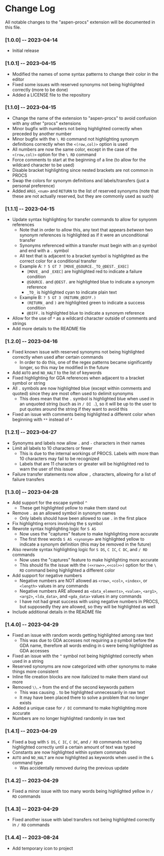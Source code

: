 # Change Log

All notable changes to the "aspen-procs" extension will be documented in this file.

### [1.0.0] -- 2023-04-14

-   Initial release

### [1.0.1] -- 2023-04-15

-   Modified the names of some syntax patterns to change their color in the editor
-   Fixed some issues with reserved synonyms not being highlighted correctly (more to be done)
-   Added a LICENSE file to the repository

### [1.1.0] -- 2023-04-15

-   Change the name of the extension to "aspen-procs" to avoid confusion with any other "procs" extensions
-   Minor bugfix with numbers not being highlighted correctly when preceded by another number
-   Minor bugfix with the `\ RD` command not highlighting synonym definitions correctly when the `<(row,col)>` option is used
-   All numbers are now the same color, except in the case of the `<(row,col)>` option for the `\ RD` command
-   Force comments to start at the beginning of a line (to allow for the wildcard character to be used)
-   Disable bracket highlighting since nested brackets are not common in PROCS
-   Swap the colors for synonym definitions and labels/transfers (just a personal preference)
-   Added `ARGS_<num>` and `RETURN` to the list of reserved synonyms (note that these are not actually reserved, but they are commonly used as such)

### [1.1.1] -- 2023-04-15

-   Update syntax highlighting for transfer commands to allow for synyonm references
    -   Note that in order to allow this, any text that appears _between_ two synonym references is highlighted as if it were an unconditional transfer
    -   Synonyms referenced within a transfer must begin with an `@` symbol and end with a `.` symbol
    -   All text that is adjacent to a bracket symbol is highlighted as the correct color for a conditional transfer
    -   Example A: `? 5 GT 7 [MOVE_@SOURCE._TO_@DEST._EXEC]`
        -   `[MOVE_` and `_EXEC]` are highlighted red to indicate a failure condition
        -   `@SOURCE.` and `@DEST.` are highlighted blue to indicate a synonym reference
        -   `_TO_` is highlighted cyan to indicate plain text
    -   Example B: `? 5 GT 3 (RETURN_@DIFF.)`
        -   `(RETURN_` and `)` are highlighted green to indicate a success condition
        -   `@DIFF.` is highlighted blue to indicate a synonym reference
-   Allow for the use of `*` as a wildcard character outside of comments and strings
-   Add more details to the README file

### [1.2.0] -- 2023-04-16

-   Fixed known issue with reserved synonyms not being highlighted correctly when used after certain commands
    -   In order to do this, one of the regex patterns became significantly longer, so this may be modified in the future
-   Add `AUTO` and `NO_HALT` to the list of keywords
-   Fixed highlighting for GDA references when adjacent to a bracket symbol or string
-   All `.` symbols are now highlighted blue (except within comments and quoted) since they are most often used to delimit synonyms
    -   This does mean that the `.` symbol is highlighted blue when used in an unquoted string (such as in `/ DI .`), so it will be up to the user to put quotes around the string if they want to avoid this
-   Fixed an issue with comments being highlighted a different color when beginning with `**` instead of `*`

### [1.2.1] -- 2023-04-27

-   Synonyms and labels now allow `.` and `-` characters in their names
-   Limit all labels to 10 characters or fewer
    -   This is due to the internal workings of PROCS. Labels with more than 10 characters may fail to be recognized
    -   Labels that are 11 characters or greater will be highlighted red to warn the user of this issue
-   Failure transfer statements now allow `,` characters, allowing for a list of failure transfers

### [1.3.0] -- 2023-04-28

-   Add support for the escape symbol `^`
    -   These get highlighted yellow to make them stand out
-   Remove `.` as an allowed symbol in synonym names
    -   Only labels should have been allowed to use `.` in the first place
-   Fix highlighting errors involving the `$` symbol
-   Rewrote syntax highlighting logic for `S AS`
    -   Now uses the "captures" feature to make highlighting more accurate
    -   The first three words `S AS <synonym>` are highlighted yellow to indicate a synonym definition (this may be removed in the future)
-   Also rewrote syntax highlighting logic for `S DS`, `C IC`, `C DC`, and `/ RD` commands
    -   Now uses the "captures" feature to make highlighting more accurate
    -   This should fix the issue with the `(<<row>>,<<col>>)` option for the `\ RD` command being highlighted a different color
-   Add support for negative numbers
    -   Negative numbers are NOT allowed as `<row>`, `<col>`, `<index>`, or `<length>` values in any commands
    -   Negative numbers ARE allowed as `<data_elements>`, `<value>`, `<arg1>`, `<arg2>`, `<lda_data>`, and `<gda_data>` values in any commands
    -   I have not had great success with using negative numbers in PROCS, but supposedly they are allowed, so they will be highlighted as well
-   Include additional details in the README file

### [1.4.0] -- 2023-04-29

-   Fixed an issue with random words getting highlighted among raw text
    -   This was due to GDA accesses not requiring a `@` symbol before the GDA name, therefore all words ending in `G` were being highlighted as GDA accesses
-   Fixed an issue with the `^` symbol not being highlighted correctly when used in a string
-   Reserved synonyms are now categorized with other synonyms to make things more consistent
-   Inline file creation blocks are now italicized to make them stand out more
-   Removed `\\.+` from the end of the second keywords pattern
    -   This was causing `.` to be highlighted unnecessarily in raw text
    -   It may have been placed there to solve a problem that no longer exists
-   Added a unique case for `/ DI` command to make highlighting more accurate
-   Numbers are no longer highlighted randomly in raw text

### [1.4.1] -- 2023-04-29

-   Fixed a bug with `S DS`, `C IC`, `C DC`, and `/ RD` commands not being highlighted correctly until a certain amount of text was typed
-   Constants are now highlighted within system commands
-   `AUTO` and `NO_HALT` are now highlighted as keywords when used in the `&` command type
    -   Was accidentally removed during the previous update

### [1.4.2] -- 2023-04-29

-   Fixed a minor issue with too many words being highlighted yellow in `/ RD` commands

### [1.4.3] -- 2023-04-29

-   Fixed another issue with label transfers not being highlighted correctly in `/ RD` commands

### [1.4.4] -- 2023-08-24

-   Add temporary icon to project